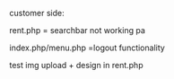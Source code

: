 customer side:

rent.php = searchbar not working pa

index.php/menu.php =logout functionality

test img upload + design in rent.php
